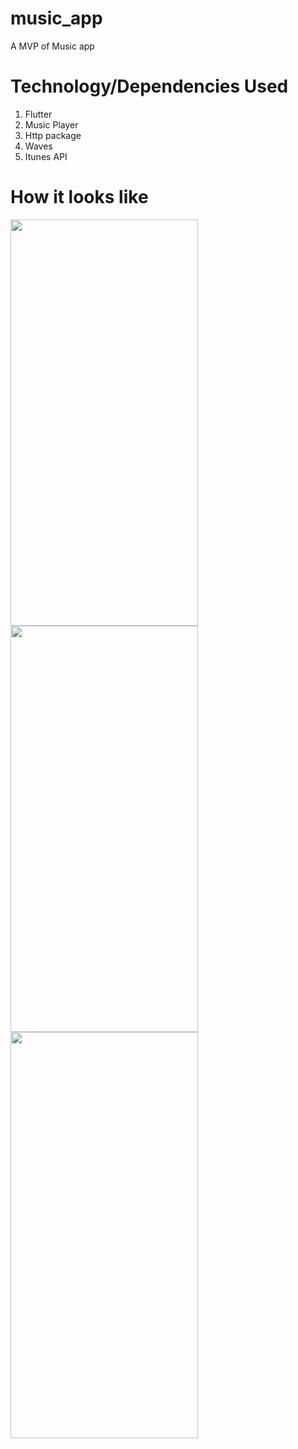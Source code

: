 # music_app
A MVP of Music app

# Technology/Dependencies Used 
1. Flutter
2. Music Player
3. Http package
4. Waves
5. Itunes API

# How it looks like 

<img src="https://user-images.githubusercontent.com/69889824/170857335-e3995eb4-538c-48b7-a62d-83e2bc25e4d9.png" width="300" height="650">  <img src="https://user-images.githubusercontent.com/69889824/170857336-c5cc4c8b-b55b-4b6f-bbbc-2a8bfeba6545.png" width="300" height="650">  <img src="https://user-images.githubusercontent.com/69889824/170857349-73ee2d50-fedc-4e5f-b1fd-23b08028eeea.png" width="300" height="650">

